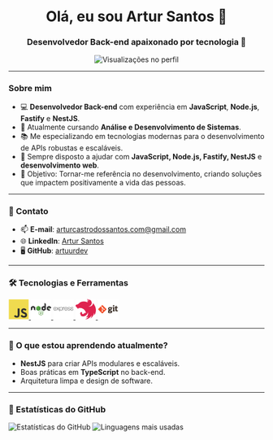 <h1 align="center">Olá, eu sou Artur Santos 👋</h1>
<h3 align="center">Desenvolvedor Back-end apaixonado por tecnologia 🚀</h3>

<p align="center">
  <img src="https://komarev.com/ghpvc/?username=artuurdev&label=Visualizações%20no%20perfil&color=0e75b6&style=flat" alt="Visualizações no perfil" />
</p>

---

### Sobre mim

- 💻 **Desenvolvedor Back-end** com experiência em **JavaScript**, **Node.js**, **Fastify** e **NestJS**.  
- 📘 Atualmente cursando **Análise e Desenvolvimento de Sistemas**.  
- 📚 Me especializando em tecnologias modernas para o desenvolvimento de APIs robustas e escaláveis.  
- 💬 Sempre disposto a ajudar com **JavaScript, Node.js, Fastify, NestJS** e **desenvolvimento web**.  
- 🎯 Objetivo: Tornar-me referência no desenvolvimento, criando soluções que impactem positivamente a vida das pessoas.

---

### 💼 Contato

- 📫 **E-mail**: [arturcastrodossantos.com@gmail.com](mailto:arturcastrodossantos.com@gmail.com)  
- 🌐 **LinkedIn**: [Artur Santos](https://www.linkedin.com/in/artur-santos-6035862a0)  
- 🖥️ **GitHub**: [artuurdev](https://github.com/artuurdev)

---

### 🛠️ Tecnologias e Ferramentas

<p align="left">
  <a href="https://developer.mozilla.org/en-US/docs/Web/JavaScript" target="_blank">
    <img src="https://raw.githubusercontent.com/devicons/devicon/master/icons/javascript/javascript-original.svg" alt="JavaScript" width="40" height="40"/>
  </a>
  <a href="https://nodejs.org" target="_blank">
    <img src="https://raw.githubusercontent.com/devicons/devicon/master/icons/nodejs/nodejs-original-wordmark.svg" alt="Node.js" width="40" height="40"/>
  </a>
  <a href="https://expressjs.com" target="_blank">
    <img src="https://raw.githubusercontent.com/devicons/devicon/master/icons/express/express-original-wordmark.svg" alt="Fastify" width="40" height="40"/>
  </a>
  <a href="https://nestjs.com" target="_blank">
    <img src="https://raw.githubusercontent.com/devicons/devicon/master/icons/nestjs/nestjs-plain.svg" alt="NestJS" width="40" height="40"/>
  </a>
  <a href="https://git-scm.com/" target="_blank">
    <img src="https://raw.githubusercontent.com/devicons/devicon/master/icons/git/git-original-wordmark.svg" alt="Git" width="40" height="40"/>
  </a>
</p>

---

### 🌱 O que estou aprendendo atualmente?

- **NestJS** para criar APIs modulares e escaláveis.  
- Boas práticas em **TypeScript** no back-end.  
- Arquitetura limpa e design de software.  

---

### 🚀 Estatísticas do GitHub

<p align="left">
  <img src="https://github-readme-stats.vercel.app/api?username=artuurdev&show_icons=true&theme=radical" alt="Estatísticas do GitHub" />
  <img src="https://github-readme-stats.vercel.app/api/top-langs/?username=artuurdev&layout=compact&theme=radical" alt="Linguagens mais usadas" />
</p>
